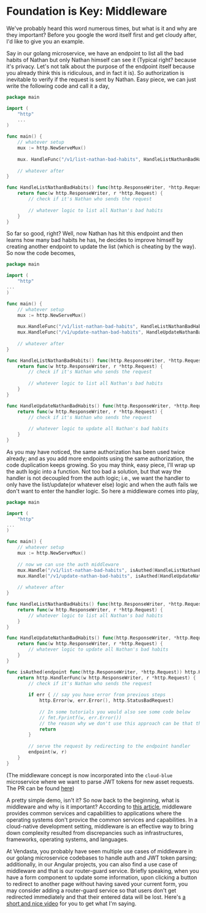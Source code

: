 


# Foundation is Key: Middleware

We've probably heard this word numerous times,
but what is it and why are they important?
Before you google the word itself first and get cloudy after, I'd like to give you an example.

Say in our golang microservice,
we have an endpoint to list all the bad habits of Nathan
but only Nathan himself can see it
(Typical right? because it's privacy.
Let's not talk about the purpose of the endpoint itself because you already think this is ridiculous, and in fact it is).
So authorization is inevitable to verify if the request is sent by Nathan.
Easy piece, we can just write the following code and call it a day,

```go
package main

import (
	"http"
    ...
)

func main() {
	// whatever setup
	mux := http.NewServeMux()
	
	mux. HandleFunc("/v1/list-nathan-bad-habits", HandleListNathanBadHabits())
	
	// whatever after
}

func HandleListNathanBadHabits() func(http.ResponseWriter, *http.Request) {
	return func(w http.ResponseWriter, r *http.Request) {
		// check if it's Nathan who sends the request
	
		// whatever logic to list all Nathan's bad habits
	}
}
```

So far so good, right?
Well, now Nathan has hit this endpoint and then learns how many bad habits he has,
he decides to improve himself by creating another endpoint to update the list (which is cheating by the way).
So now the code becomes,

```go
package main

import (
	"http"
...
)

func main() {
	// whatever setup
	mux := http.NewServeMux()
	
	mux.HandleFunc("/v1/list-nathan-bad-habits", HandleListNathanBadHabits())
	mux.HandleFunc("/v1/update-nathan-bad-habits", HandleUpdateNathanBadHabits())
	
	// whatever after
}

func HandleListNathanBadHabits() func(http.ResponseWriter, *http.Request) {
	return func(w http.ResponseWriter, r *http.Request) {
		// check if it's Nathan who sends the request
	
		// whatever logic to list all Nathan's bad habits
	}
}

func HandleUpdateNathanBadHabits() func(http.ResponseWriter, *http.Request) {
	return func(w http.ResponseWriter, r *http.Request) {
		// check if it's Nathan who sends the request
	
		// whatever logic to update all Nathan's bad habits
	}
}
```

As you may have noticed, the same authorization has been used twice already;
and as you add more endpoints using the same authorization,
the code duplication keeps growing.
So you may think, easy piece,
I'll wrap up the auth logic into a function.
Not too bad a solution, but that way the handler is not decoupled from the auth logic;
i.e., we want the handler to only have the list/update(or whatever else) logic and
when the auth fails we don't want to enter the handler logic. So here a middleware comes into play,


```go
package main

import (
	"http"
...
)

func main() {
	// whatever setup
	mux := http.NewServeMux()
	
	// now we can use the auth middleware
	mux.Handle("/v1/list-nathan-bad-habits", isAuthed(HandleListNathanBadHabits()))
	mux.Handle("/v1/update-nathan-bad-habits", isAuthed(HandleUpdateNathanBadHabits()))
	
	// whatever after
}

func HandleListNathanBadHabits() func(http.ResponseWriter, *http.Request) {
	return func(w http.ResponseWriter, r *http.Request) {
		// whatever logic to list all Nathan's bad habits
	}
}

func HandleUpdateNathanBadHabits() func(http.ResponseWriter, *http.Request) {
	return func(w http.ResponseWriter, r *http.Request) {
		// whatever logic to update all Nathan's bad habits
	}
}

func isAuthed(endpoint func(http.ResponseWriter, *http.Request)) http.Handler {
	return http.HandlerFunc(w http.ResponseWriter, r *http.Request) {
		// check if it's Nathan who sends the request
		
		if err { // say you have error from previous steps
			http.Error(w, err.Error(), http.StatusBadRequest)
			
			// In some tutorials you would also see some code below
			// fmt.Fprintf(w, err.Error())
			// the reason why we don't use this approach can be that the http error code is unclear
			return
		}
		
		// serve the request by redirecting to the endpoint handler
		endpoint(w, r)
	}
}
```

(The middleware concept is now incorporated into the `cloud-blue` microservice where we want to parse JWT tokens for new asset requests.
The PR can be found [here](https://github.com/vendasta/cloud-blue/pull/18))

A pretty simple demo, isn't it?
So now back to the beginning, what is middleware and why is it important?
According to [this article](https://www.redhat.com/en/topics/middleware/what-is-middleware),
middleware provides common services and capabilities to applications
where the operating systems don't provice the common services and capabilities.
In a cloud-native development setting,
middleware is an effective way to bring down complexity resulted from discrepancies such as infrastructures,
frameworks, operating systems, and languages.

At Vendasta, you probably have seen multiple use cases of middleware in our golang microservice codebases
to handle auth and JWT token parsing;
additionally, in our Angular projects, you can also find a use case of middleware and that is our router-guard service.
Briefly speaking, when you have a form component to update some information,
upon clicking a button to redirect to another page without having saved your current form,
you may consider adding a router-guard service so that users don't get redirected immediately and
that their entered data will be lost.
Here's [a short and nice video](https://www.youtube.com/watch?v=WveRq-tlb6I) for you to get what I'm saying.

